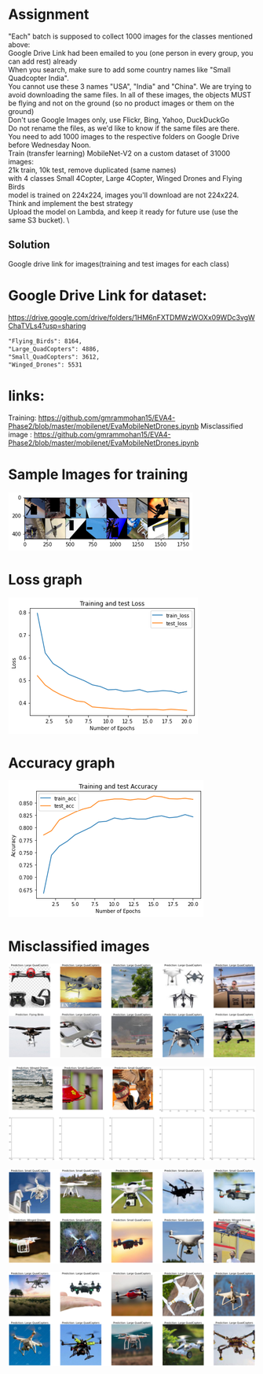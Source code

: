# Assignment

"Each" batch is supposed to collect 1000 images for the classes mentioned above: \
Google Drive Link had been emailed to you (one person in every group, you can add rest) already\
When you search, make sure to add some country names like "Small Quadcopter India". \
You cannot use these 3 names "USA", "India" and "China". We are trying to avoid downloading the same files. 
In all of these images, the objects MUST be flying and not on the ground (so no product images or them on the ground)\
Don't use Google Images only, use Flickr, Bing, Yahoo, DuckDuckGo\
Do not rename the files, as we'd like to know if the same files are there. \
You need to add 1000 images to the respective folders on Google Drive before Wednesday Noon. \
Train (transfer learning) MobileNet-V2 on a custom dataset of 31000 images:\
21k train, 10k test, remove duplicated (same names)\
with 4 classes Small 4Copter, Large 4Copter, Winged Drones and Flying Birds\
model is trained on 224x224, images you'll download are not 224x224. Think and implement the best strategy\
Upload the model on Lambda, and keep it ready for future use (use the same S3 bucket). \

## Solution
Google drive link for images(training and test images for each class)

# Google Drive Link for dataset:
https://drive.google.com/drive/folders/1HM6nFXTDMWzWOXx09WDc3vgWChaTVLs4?usp=sharing



    "Flying_Birds": 8164,
    "Large_QuadCopters": 4886,
    "Small_QuadCopters": 3612,
    "Winged_Drones": 5531


# links:
Training: https://github.com/gmrammohan15/EVA4-Phase2/blob/master/mobilenet/EvaMobileNetDrones.ipynb
Misclassified image : https://github.com/gmrammohan15/EVA4-Phase2/blob/master/mobilenet/EvaMobileNetDrones.ipynb


# Sample Images for training

![image](https://github.com/gmrammohan15/EVA4-Phase2/blob/master/mobilenet/images/AugmentedImageInput.png)


# Loss graph

![image](https://github.com/gmrammohan15/EVA4-Phase2/blob/master/mobilenet/images/TrainTestLoss.png)

# Accuracy graph

![image](https://github.com/gmrammohan15/EVA4-Phase2/blob/master/mobilenet/images/traintestAcc.png)


# Misclassified images

![image](https://github.com/gmrammohan15/EVA4-Phase2/blob/master/mobilenet/images/WingedDrones.png)

![image](https://github.com/gmrammohan15/EVA4-Phase2/blob/master/mobilenet/images/FlyingBirds.png)

![image](https://github.com/gmrammohan15/EVA4-Phase2/blob/master/mobilenet/images/LargeQuad.png)

![image](https://github.com/gmrammohan15/EVA4-Phase2/blob/master/mobilenet/images/SmallQuad.png)
